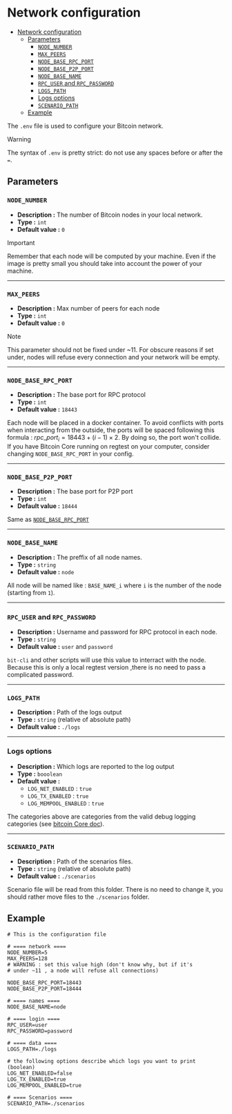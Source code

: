 # Network configuration 

- [Network configuration](#network-configuration)
  - [Parameters](#parameters)
    - [`NODE_NUMBER`](#node_number)
    - [`MAX_PEERS`](#max_peers)
    - [`NODE_BASE_RPC_PORT`](#node_base_rpc_port)
    - [`NODE_BASE_P2P_PORT`](#node_base_p2p_port)
    - [`NODE_BASE_NAME`](#node_base_name)
    - [`RPC_USER` and `RPC_PASSWORD`](#rpc_user-and-rpc_password)
    - [`LOGS_PATH`](#logs_path)
    - [Logs options](#logs-options)
    - [`SCENARIO_PATH`](#scenario_path)
  - [Example](#example)

The `.env` file is used to configure your Bitcoin network.

> [!WARNING]
> The syntax of `.env` is pretty strict: do not use any spaces before or after the `=`.

## Parameters 

### `NODE_NUMBER`

- **Description :** The number of Bitcoin nodes in your local network.
- **Type :** `int`
- **Default value :**  `0`

> [!IMPORTANT]
> Remember that each node will be computed by your machine. Even if the image is pretty small you should take into account the power of your machine. 

---

### `MAX_PEERS`

- **Description :** Max number of peers for each node
- **Type :** `int`
- **Default value :** `0`

> [!NOTE]
> This parameter should not be fixed under ~11. For obscure reasons if set under, nodes will refuse every connection and your network will be empty.

---

### `NODE_BASE_RPC_PORT`

- **Description :** The base port for RPC protocol
- **Type :** `int`
- **Default value :** `18443`

Each node will be placed in a docker container. To avoid conflicts with ports when interacting from the outside, the ports will be spaced following this formula : $`rpc\_port_{i} = 18443 + (i-1)\times2`$. By doing so, the port won't collide. If you have Bitcoin Core running on regtest on your computer, consider changing `NODE_BASE_RPC_PORT` in your config.

---

### `NODE_BASE_P2P_PORT`

- **Description :** The base port for P2P port 
- **Type :** `int`
- **Default value :** `18444`

Same as [`NODE_BASE_RPC_PORT`](#node_base_rpc_port)

---

### `NODE_BASE_NAME`

- **Description :** The preffix of all node names. 
- **Type :** `string`
- **Default value :** `node`

All node will be named like : `BASE_NAME_i` where `i` is the number of the node (starting from `1`).

---

### `RPC_USER` and `RPC_PASSWORD`

- **Description :** Username and password for RPC protocol in each node. 
- **Type :** `string`
- **Default value :** `user` and `password`

`bit-cli` and other scripts will use this value to interract with the node. Because this is only a local regtest version ,there is no need to pass a complicated password. 

---

### `LOGS_PATH`

- **Description :** Path of the logs output
- **Type :** `string` (relative of absolute path)
- **Default value :** `./logs`

---

### Logs options 

- **Description :** Which logs are reported to the log output
- **Type :** `booolean`
- **Default value :**
  - `LOG_NET_ENABLED` : `true`
  - `LOG_TX_ENABLED` : `true`
  - `LOG_MEMPOOL_ENABLED` : `true`

The categories above are categories from the valid debug logging categories (see [bitcoin Core doc](https://developer.bitcoin.org/reference/rpc/logging.html)).

---

### `SCENARIO_PATH`

- **Description :** Path of the scenarios files.
- **Type :** `string` (relative of absolute path)
- **Default value :** `./scenarios` 

Scenario file will be read from this folder. There is no need to change it, you should rather move files to the `./scenarios` folder.

## Example 

```.env
# This is the configuration file

# ==== network ====
NODE_NUMBER=5
MAX_PEERS=128
# WARNING : set this value high (don't know why, but if it's
# under ~11 , a node will refuse all connections)

NODE_BASE_RPC_PORT=18443
NODE_BASE_P2P_PORT=18444

# ==== names ====
NODE_BASE_NAME=node

# ==== login ====
RPC_USER=user
RPC_PASSWORD=password

# ==== data ====
LOGS_PATH=./logs

# the following options describe which logs you want to print (boolean)
LOG_NET_ENABLED=false
LOG_TX_ENABLED=true
LOG_MEMPOOL_ENABLED=true

# ==== Scenarios ====
SCENARIO_PATH=./scenarios
```